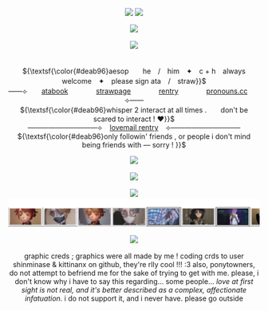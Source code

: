 <p align="center"> 
    <img src="https://file.garden/ZrgE6xyrrgxh47YJ/IMG_3683.png"/>
  <img src="https://komarev.com/ghpvc/?username=aesvic&color=a7485a&style=flat&label=lovelies+!"/>
<p align="center">
<img src="https://file.garden/ZrgE6xyrrgxh47YJ/IMG_3682.png"/>
</p>

<p align="center">
<img src="https://readme-typing-svg.demolab.com?font=Crimson+Text&duration=2000&pause=1000&color=C76F76&center=true&width=435&lines=Holding+hands+%2C+say+I+can%E2%80%99t+.;You%E2%80%99re+telling+me+%2C+%E2%80%9C+yes+%2C+I+can+!+%E2%80%9C;%E2%80%9C+Yes+%2C+I+can+%3F+%E2%80%9C;%E2%80%9C+Yes+%2C+I+can+!+%E2%80%9C;I+wasted+like+half+of+my+summer+%E2%80%94;%E2%80%94+tryna+hold+on+your+hand+.;You%E2%80%99re+the+leech+%2C+I%E2%80%99m+the+man+%2C;I+guess+you+don%E2%80%99t+understand+."/>
</p>

<p align="center">
   <br> ${\textsf{\color{#deab96}aesop　　he　/　him　✦　c + h　always welcome　✦　please sign ata　/　straw}}$ 
 <br>
  ——⟣　　<a href="https://medkit.atabook.org">atabook</a>　　　　<a href="https://aesvic.straw.page">strawpage</a>　　　　<a href="https://rentry.co/six-eared-macaque">rentry</a>　　　　<a href="https://pronouns.cc/@sixearedmacaque">pronouns.cc</a>　　⟢——
     <br> ${\textsf{\color{#deab96}whisper 2 interact at all times .　　don't be scared to interact ! ♥}}$ 
 <br>
   ——————————⟣⠀ <a href="https://rentry.co/sun-wukong">lovemail rentry</a> ⠀⟢——————————
         <br> ${\textsf{\color{#deab96}only followin' friends , or people i don't mind being friends with — sorry ! }}$ 
 <br>
  </p>

<p align="center">
<img src="https://file.garden/ZrgE6xyrrgxh47YJ/IMG_3684.png"/>
</p>


<p align="center">
<img src="https://file.garden/ZrgE6xyrrgxh47YJ/IMG_3685.png"/>
</p>
<p align="center">
  <img src=https://spotify-github-profile.kittinanx.com/api/view?uid=h63e9eve7j8iinoi3disbnwky&cover_image=true&theme=novatorem&show_offline=false&background_color=725b73&interchange=false&bar_color=f9eed9&bar_color_cover=true)](https://spotify-github-profile.kittinanx.com/api/view?uid=h63e9eve7j8iinoi3disbnwky&redirect=true)>
<a href="https://github.com/shinminase/marquee/">
  <img src="images/svg/marquee.svg"></img>
</a>
  
<p align="center">
<img src="https://file.garden/ZrgE6xyrrgxh47YJ/IMG_3685.png"/>
</p>

<p align="center">
graphic creds ; graphics were all made by me ! coding crds to user shinminase & kittinanx on github, they're rlly cool !!! :3  also, ponytowners, do not attempt to befriend me for the sake of trying to get with me.  please, i don't know why i have to say this regarding... some people...  <i> love at first sight is not real, and it's better described as a complex, affectionate infatuation. </i>  i do not support it, and i never have.  please go outside
</p>
